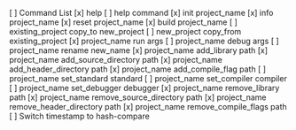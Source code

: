 [ ] Command List
  [x] help
  [ ] help command
  [x] init project_name
  [x] info project_name
  [x] reset project_name
  [x] build project_name
  [ ] existing_project copy_to new_project
  [ ] new_project copy_from existing_project
  [x] project_name run args
  [ ] project_name debug args
  [ ] project_name rename new_name
  [x] project_name add_library path
  [x] project_name add_source_directory path
  [x] project_name add_header_directory path
  [x] project_name add_compile_flag path
  [ ] project_name set_standard standard
  [ ] project_name set_compiler compiler
  [ ] project_name set_debugger debugger
  [x] project_name remove_library path
  [x] project_name remove_source_directory path
  [x] project_name remove_header_directory path
  [x] project_name remove_compile_flags path
[ ] Switch timestamp to hash-compare
